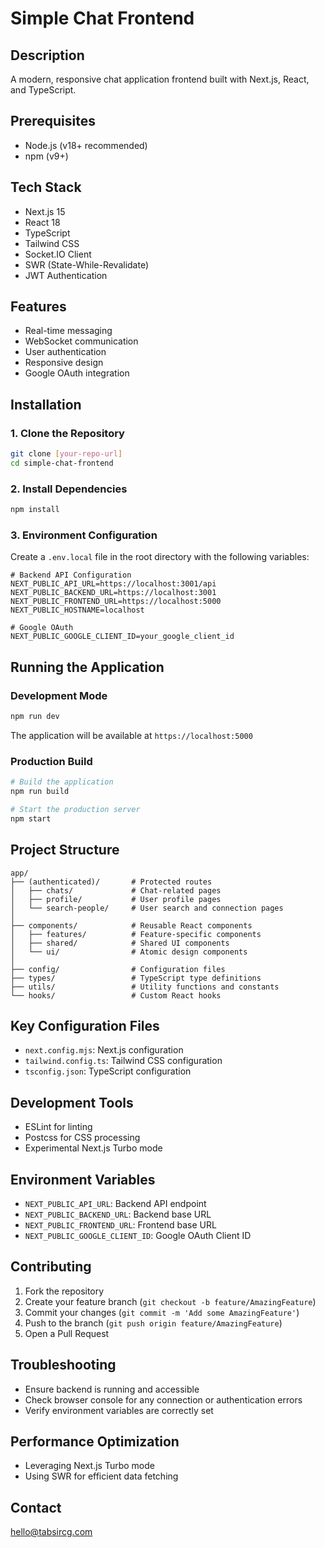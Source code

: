 # Simple Chat Frontend

## Description
A modern, responsive chat application frontend built with Next.js, React, and TypeScript.

## Prerequisites
- Node.js (v18+ recommended)
- npm (v9+)

## Tech Stack
- Next.js 15
- React 18
- TypeScript
- Tailwind CSS
- Socket.IO Client
- SWR (State-While-Revalidate)
- JWT Authentication

## Features
- Real-time messaging
- WebSocket communication
- User authentication
- Responsive design
- Google OAuth integration

## Installation

### 1. Clone the Repository
```bash
git clone [your-repo-url]
cd simple-chat-frontend
```

### 2. Install Dependencies
```bash
npm install
```

### 3. Environment Configuration
Create a `.env.local` file in the root directory with the following variables:

```env
# Backend API Configuration
NEXT_PUBLIC_API_URL=https://localhost:3001/api
NEXT_PUBLIC_BACKEND_URL=https://localhost:3001
NEXT_PUBLIC_FRONTEND_URL=https://localhost:5000
NEXT_PUBLIC_HOSTNAME=localhost

# Google OAuth
NEXT_PUBLIC_GOOGLE_CLIENT_ID=your_google_client_id
```

## Running the Application

### Development Mode
```bash
npm run dev
```

The application will be available at `https://localhost:5000`

### Production Build
```bash
# Build the application
npm run build

# Start the production server
npm start
```

## Project Structure
```
app/
├── (authenticated)/       # Protected routes
│   ├── chats/             # Chat-related pages
│   ├── profile/           # User profile pages
│   └── search-people/     # User search and connection pages
│
├── components/            # Reusable React components
│   ├── features/          # Feature-specific components
│   ├── shared/            # Shared UI components
│   └── ui/                # Atomic design components
│
├── config/                # Configuration files
├── types/                 # TypeScript type definitions
├── utils/                 # Utility functions and constants
└── hooks/                 # Custom React hooks
```

## Key Configuration Files
- `next.config.mjs`: Next.js configuration
- `tailwind.config.ts`: Tailwind CSS configuration
- `tsconfig.json`: TypeScript configuration

## Development Tools
- ESLint for linting
- Postcss for CSS processing
- Experimental Next.js Turbo mode


## Environment Variables
- `NEXT_PUBLIC_API_URL`: Backend API endpoint
- `NEXT_PUBLIC_BACKEND_URL`: Backend base URL
- `NEXT_PUBLIC_FRONTEND_URL`: Frontend base URL
- `NEXT_PUBLIC_GOOGLE_CLIENT_ID`: Google OAuth Client ID


## Contributing
1. Fork the repository
2. Create your feature branch (`git checkout -b feature/AmazingFeature`)
3. Commit your changes (`git commit -m 'Add some AmazingFeature'`)
4. Push to the branch (`git push origin feature/AmazingFeature`)
5. Open a Pull Request

## Troubleshooting
- Ensure backend is running and accessible
- Check browser console for any connection or authentication errors
- Verify environment variables are correctly set

## Performance Optimization
- Leveraging Next.js Turbo mode
- Using SWR for efficient data fetching

## Contact
hello@tabsircg.com